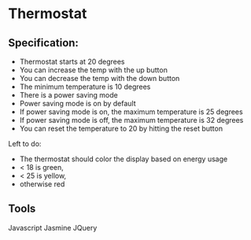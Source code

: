 Thermostat
==========
Specification:
--------------

- Thermostat starts at 20 degrees
- You can increase the temp with the up button
- You can decrease the temp with the down button
- The minimum temperature is 10 degrees
- There is a power saving mode
- Power saving mode is on by default
- If power saving mode is on, the maximum temperature is 25 degrees
- If power saving mode is off, the maximum temperature is 32 degrees
- You can reset the temperature to 20 by hitting the reset button

Left to do:
- The thermostat should color the display based on energy usage
- < 18 is green,
- < 25 is yellow,
- otherwise red

Tools
-----
Javascript
Jasmine
JQuery